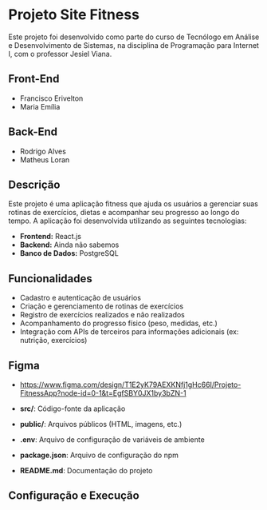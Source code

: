 # Projeto Site Fitness 

Este projeto foi desenvolvido como parte do curso de Tecnólogo em Análise e Desenvolvimento de Sistemas, na disciplina de Programação para Internet I, com o professor Jesiel Viana.

## Front-End

- Francisco Erivelton
- Maria Emília

## Back-End
- Rodrigo Alves
- Matheus Loran

## Descrição

Este projeto é uma aplicação fitness que ajuda os usuários a gerenciar suas rotinas de exercícios, dietas e acompanhar seu progresso ao longo do tempo. A aplicação foi desenvolvida utilizando as seguintes tecnologias:

- **Frontend:** React.js
- **Backend:** Ainda não sabemos
- **Banco de Dados:** PostgreSQL

## Funcionalidades

- Cadastro e autenticação de usuários
- Criação e gerenciamento de rotinas de exercícios
- Registro de exercícios realizados e não realizados
- Acompanhamento do progresso físico (peso, medidas, etc.)
- Integração com APIs de terceiros para informações adicionais (ex: nutrição, exercícios)

## Figma
- https://www.figma.com/design/T1E2yK79AEXKNfj1gHc66I/Projeto-FitnessApp?node-id=0-1&t=EgfSBY0JX1by3bZN-1

- **src/**: Código-fonte da aplicação
- **public/**: Arquivos públicos (HTML, imagens, etc.)
- **.env**: Arquivo de configuração de variáveis de ambiente
- **package.json**: Arquivo de configuração do npm
- **README.md**: Documentação do projeto

## Configuração e Execução
